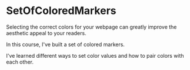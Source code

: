 # SetOfColoredMarkers
<p>Selecting the correct colors for your webpage can greatly improve the aesthetic appeal to your readers.</p>  
<p>In this course, I've built a set of colored markers.</p>
<p>I've learned different ways to set color values and how to pair colors with each other.</p>
